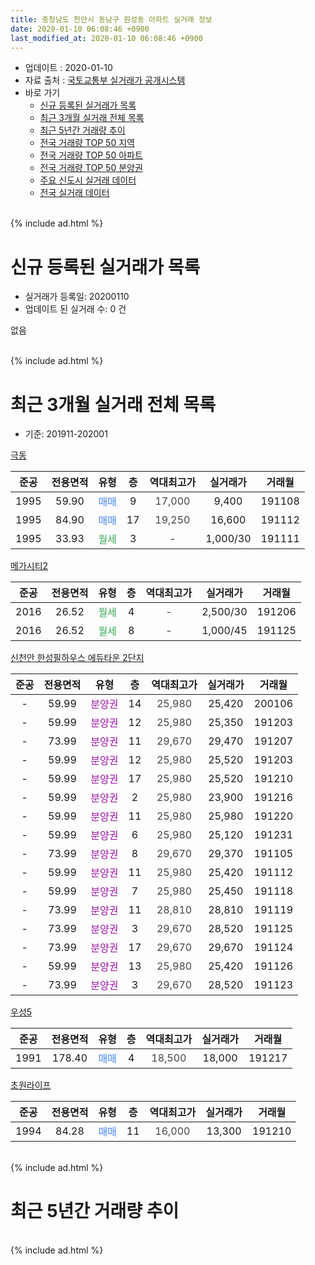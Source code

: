 ```yaml
---
title: 충청남도 천안시 동남구 원성동 아파트 실거래 정보
date: 2020-01-10 06:08:46 +0900
last_modified_at: 2020-01-10 06:08:46 +0900
---
```


* 업데이트 : 2020-01-10
* 자료 출처 : [국토교통부 실거래가 공개시스템](http://rt.molit.go.kr)
* 바로 가기
    * [신규 등록된 실거래가 목록](#신규-등록된-실거래가-목록)
    * [최근 3개월 실거래 전체 목록](#최근-3개월-실거래-전체-목록)
    * [최근 5년간 거래량 추이](#최근-5년간-거래량-추이)
    * [전국 거래량 TOP 50 지역](https://inasie.github.io/apt-trade-info/최근-3개월-전국에서-가장-거래가-많이-발생한-지역)
    * [전국 거래량 TOP 50 아파트](https://inasie.github.io/apt-trade-info/최근-3개월-전국에서-가장-거래가-많이-발생한-아파트)
    * [전국 거래량 TOP 50 분양권](https://inasie.github.io/apt-trade-info/최근-3개월-전국에서-가장-거래가-많이-발생한-분양권)
    * [주요 신도시 실거래 데이터](https://inasie.github.io/apt-trade-info/주요-신도시)
    * [전국 실거래 데이터](https://inasie.github.io/apt-trade-info/전국)
<br>
{% include ad.html %}
<br>

# 신규 등록된 실거래가 목록
* 실거래가 등록일: 20200110
* 업데이트 된 실거래 수: 0 건

없음

<br>
{% include ad.html %}
<br>

# 최근 3개월 실거래 전체 목록
* 기준: 201911-202001


[극동](https://search.naver.com/search.naver?query=%EC%B6%A9%EC%B2%AD%EB%82%A8%EB%8F%84+%EC%B2%9C%EC%95%88%EC%8B%9C+%EB%8F%99%EB%82%A8%EA%B5%AC+%EC%9B%90%EC%84%B1%EB%8F%99+%EA%B7%B9%EB%8F%99)

|준공|전용면적|유형|층|역대최고가|실거래가|거래월|
|:---:|:---:|:---:|:---:|:---:|:---:|:---:|
|1995|59.90|<span style="color:#4285f3">매매</span>|9|<span style="color:#444444">17,000</span>|9,400|191108|
|1995|84.90|<span style="color:#4285f3">매매</span>|17|<span style="color:#444444">19,250</span>|16,600|191112|
|1995|33.93|<span style="color:#34a853">월세</span>|3|<span style="color:#444444">-</span>|1,000/30|191111|

[메가시티2](https://search.naver.com/search.naver?query=%EC%B6%A9%EC%B2%AD%EB%82%A8%EB%8F%84+%EC%B2%9C%EC%95%88%EC%8B%9C+%EB%8F%99%EB%82%A8%EA%B5%AC+%EC%9B%90%EC%84%B1%EB%8F%99+%EB%A9%94%EA%B0%80%EC%8B%9C%ED%8B%B02)

|준공|전용면적|유형|층|역대최고가|실거래가|거래월|
|:---:|:---:|:---:|:---:|:---:|:---:|:---:|
|2016|26.52|<span style="color:#34a853">월세</span>|4|<span style="color:#444444">-</span>|2,500/30|191206|
|2016|26.52|<span style="color:#34a853">월세</span>|8|<span style="color:#444444">-</span>|1,000/45|191125|

[신천안 한성필하우스 에듀타운 2단지](https://search.naver.com/search.naver?query=%EC%B6%A9%EC%B2%AD%EB%82%A8%EB%8F%84+%EC%B2%9C%EC%95%88%EC%8B%9C+%EB%8F%99%EB%82%A8%EA%B5%AC+%EC%9B%90%EC%84%B1%EB%8F%99+%EC%8B%A0%EC%B2%9C%EC%95%88+%ED%95%9C%EC%84%B1%ED%95%84%ED%95%98%EC%9A%B0%EC%8A%A4+%EC%97%90%EB%93%80%ED%83%80%EC%9A%B4+2%EB%8B%A8%EC%A7%80)

|준공|전용면적|유형|층|역대최고가|실거래가|거래월|
|:---:|:---:|:---:|:---:|:---:|:---:|:---:|
|-|59.99|<span style="color:#9C11A5">분양권</span>|14|<span style="color:#444444">25,980</span>|25,420|200106|
|-|59.99|<span style="color:#9C11A5">분양권</span>|12|<span style="color:#444444">25,980</span>|25,350|191203|
|-|73.99|<span style="color:#9C11A5">분양권</span>|11|<span style="color:#444444">29,670</span>|29,470|191207|
|-|59.99|<span style="color:#9C11A5">분양권</span>|12|<span style="color:#444444">25,980</span>|25,520|191203|
|-|59.99|<span style="color:#9C11A5">분양권</span>|17|<span style="color:#444444">25,980</span>|25,520|191210|
|-|59.99|<span style="color:#9C11A5">분양권</span>|2|<span style="color:#444444">25,980</span>|23,900|191216|
|-|59.99|<span style="color:#9C11A5">분양권</span>|11|<span style="color:#444444">25,980</span>|25,980|191220|
|-|59.99|<span style="color:#9C11A5">분양권</span>|6|<span style="color:#444444">25,980</span>|25,120|191231|
|-|73.99|<span style="color:#9C11A5">분양권</span>|8|<span style="color:#444444">29,670</span>|29,370|191105|
|-|59.99|<span style="color:#9C11A5">분양권</span>|11|<span style="color:#444444">25,980</span>|25,420|191112|
|-|59.99|<span style="color:#9C11A5">분양권</span>|7|<span style="color:#444444">25,980</span>|25,450|191118|
|-|73.99|<span style="color:#9C11A5">분양권</span>|11|<span style="color:#444444">28,810</span>|28,810|191119|
|-|73.99|<span style="color:#9C11A5">분양권</span>|3|<span style="color:#444444">29,670</span>|28,520|191125|
|-|73.99|<span style="color:#9C11A5">분양권</span>|17|<span style="color:#444444">29,670</span>|29,670|191124|
|-|59.99|<span style="color:#9C11A5">분양권</span>|13|<span style="color:#444444">25,980</span>|25,420|191126|
|-|73.99|<span style="color:#9C11A5">분양권</span>|3|<span style="color:#444444">29,670</span>|28,520|191123|

[우성5](https://search.naver.com/search.naver?query=%EC%B6%A9%EC%B2%AD%EB%82%A8%EB%8F%84+%EC%B2%9C%EC%95%88%EC%8B%9C+%EB%8F%99%EB%82%A8%EA%B5%AC+%EC%9B%90%EC%84%B1%EB%8F%99+%EC%9A%B0%EC%84%B15)

|준공|전용면적|유형|층|역대최고가|실거래가|거래월|
|:---:|:---:|:---:|:---:|:---:|:---:|:---:|
|1991|178.40|<span style="color:#4285f3">매매</span>|4|<span style="color:#444444">18,500</span>|18,000|191217|

[초원라이프](https://search.naver.com/search.naver?query=%EC%B6%A9%EC%B2%AD%EB%82%A8%EB%8F%84+%EC%B2%9C%EC%95%88%EC%8B%9C+%EB%8F%99%EB%82%A8%EA%B5%AC+%EC%9B%90%EC%84%B1%EB%8F%99+%EC%B4%88%EC%9B%90%EB%9D%BC%EC%9D%B4%ED%94%84)

|준공|전용면적|유형|층|역대최고가|실거래가|거래월|
|:---:|:---:|:---:|:---:|:---:|:---:|:---:|
|1994|84.28|<span style="color:#4285f3">매매</span>|11|<span style="color:#444444">16,000</span>|13,300|191210|


<br>
{% include ad.html %}
<br>

# 최근 5년간 거래량 추이


<div style="width:100%;">
    <canvas id="deal_progress" height="200"></canvas>
</div>

<script>
new Chart(document.getElementById("deal_progress"), {
    type: 'line',
    data: {
        labels: ['201501','201502','201503','201504','201505','201506','201507','201508','201509','201510','201511','201512','201601','201602','201603','201604','201605','201606','201607','201608','201609','201610','201611','201612','201701','201702','201703','201704','201705','201706','201707','201708','201709','201710','201711','201712','201801','201802','201803','201804','201805','201806','201807','201808','201809','201810','201811','201812','201901','201902','201903','201904','201905','201906','201907','201908','201909','201910','201911','201912','202001'],
        datasets: [{
            label: '매매',
            pointRadius: 1,
            data: [4, 3, 5, 5, 4, 7, 1, 3, 4, 4, 1, 2, 2, 5, 3, 3, 8, 10, 2, 1, 4, 5, 3, 3, 5, 0, 7, 4, 5, 4, 3, 2, 1, 4, 2, 2, 5, 6, 4, 7, 3, 4, 3, 3, 2, 4, 2, 2, 1, 1, 4, 3, 3, 2, 1, 3, 3, 3, 10, 9, 1],
            borderColor: "rgba(255, 201, 14, 1)",
            backgroundColor: "rgba(255, 201, 14, 0.5)",
            fill: false,
            lineTension: 0
        },{
            label: '전월세',
            pointRadius: 1,
            data: [1, 0, 3, 0, 2, 6, 4, 5, 2, 3, 1, 1, 2, 2, 3, 3, 0, 1, 0, 1, 0, 1, 0, 3, 1, 3, 2, 2, 0, 6, 3, 3, 0, 1, 2, 5, 4, 4, 4, 3, 5, 4, 4, 4, 2, 2, 3, 2, 2, 6, 1, 0, 8, 1, 0, 1, 3, 4, 2, 1, 0],
            borderColor: "rgba(0, 141, 185, 1)",
            backgroundColor: "rgba(0, 141, 185, 0.5)",
            fill: false,
            lineTension: 0
        }
        ]
    },
    options: {
        responsive: true,
        title: {
            display: false
        },
        tooltips: {
            mode: 'index',
            intersect: false
        },
        hover: {
            mode: 'nearest',
            intersect: true
        },
        scales: {
            xAxes: [{
                display: true,
                scaleLabel: {
                    display: true,
                    labelString: '년/월'
                }
            }],
            yAxes: [{
                display: true,
                ticks: {
                    suggestedMin: 0,
                },
                scaleLabel: {
                    display: true,
                    labelString: '실거래 수'
                }
            }]
        }
    }
});

</script>


<br>
{% include ad.html %}
<br>


